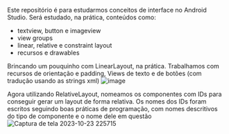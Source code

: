 Este repositório é para estudarmos conceitos de interface no Android Studio.
Será estudado, na prática, conteúdos como:
- textview, button e imageview
- view groups
- linear, relative e constraint layout
- recursos e drawables

Brincando um pouquinho com LinearLayout, na prática. Trabalhamos com recursos de orientação e padding, Views de texto e de botões (com tradução usando as strings xml)
![image](https://github.com/rafaseron/interfacestudy/assets/63885470/ca82c755-d8fe-47ea-a311-9fea14567e16)

Agora utilizando RelativeLayout, nomeamos os componentes com IDs para conseguir gerar um layout de forma relativa. Os nomes dos IDs foram escritos seguindo boas práticas de programação, com nomes descritivos do tipo de componente e o nome dele em questão
![Captura de tela 2023-10-23 225715](https://github.com/rafaseron/interfacestudy/assets/63885470/9c80a76d-b052-44af-8b65-6788b2634c71)


